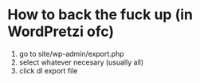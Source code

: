 # How to back the fuck up (in WordPretzi ofc)

1. go to site/wp-admin/export.php
2. select whatever necesary (usually all)
3. click dl export file
